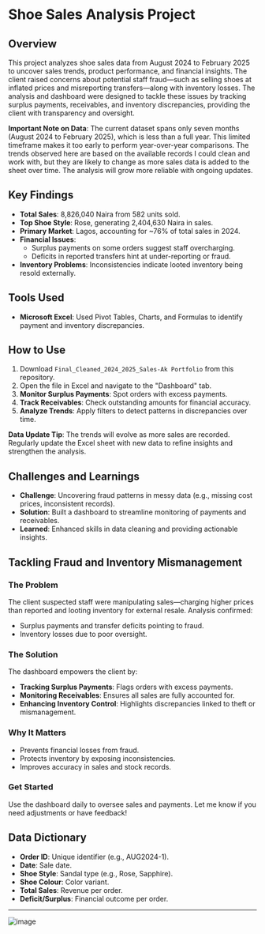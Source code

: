 # Shoe Sales Analysis Project

## Overview
This project analyzes shoe sales data from August 2024 to February 2025 to uncover sales trends, product performance, and financial insights. The client raised concerns about potential staff fraud—such as selling shoes at inflated prices and misreporting transfers—along with inventory losses. The analysis and dashboard were designed to tackle these issues by tracking surplus payments, receivables, and inventory discrepancies, providing the client with transparency and oversight.

**Important Note on Data**: The current dataset spans only seven months (August 2024 to February 2025), which is less than a full year. This limited timeframe makes it too early to perform year-over-year comparisons. The trends observed here are based on the available records I could clean and work with, but they are likely to change as more sales data is added to the sheet over time. The analysis will grow more reliable with ongoing updates.

## Key Findings
- **Total Sales**: 8,826,040 Naira from 582 units sold.
- **Top Shoe Style**: Rose, generating 2,404,630 Naira in sales.
- **Primary Market**: Lagos, accounting for ~76% of total sales in 2024.
- **Financial Issues**: 
  - Surplus payments on some orders suggest staff overcharging.
  - Deficits in reported transfers hint at under-reporting or fraud.
- **Inventory Problems**: Inconsistencies indicate looted inventory being resold externally.

## Tools Used
- **Microsoft Excel**: Used Pivot Tables, Charts, and Formulas to identify payment and inventory discrepancies.

## How to Use
1. Download `Final_Cleaned_2024_2025_Sales-Ak Portfolio` from this repository.
2. Open the file in Excel and navigate to the "Dashboard" tab.
3. **Monitor Surplus Payments**: Spot orders with excess payments.
4. **Track Receivables**: Check outstanding amounts for financial accuracy.
5. **Analyze Trends**: Apply filters to detect patterns in discrepancies over time.

**Data Update Tip**: The trends will evolve as more sales are recorded. Regularly update the Excel sheet with new data to refine insights and strengthen the analysis.

## Challenges and Learnings
- **Challenge**: Uncovering fraud patterns in messy data (e.g., missing cost prices, inconsistent records).
- **Solution**: Built a dashboard to streamline monitoring of payments and receivables.
- **Learned**: Enhanced skills in data cleaning and providing actionable insights.

## Tackling Fraud and Inventory Mismanagement
### The Problem
The client suspected staff were manipulating sales—charging higher prices than reported and looting inventory for external resale. Analysis confirmed:
- Surplus payments and transfer deficits pointing to fraud.
- Inventory losses due to poor oversight.

### The Solution
The dashboard empowers the client by:
- **Tracking Surplus Payments**: Flags orders with excess payments.
- **Monitoring Receivables**: Ensures all sales are fully accounted for.
- **Enhancing Inventory Control**: Highlights discrepancies linked to theft or mismanagement.

### Why It Matters
- Prevents financial losses from fraud.
- Protects inventory by exposing inconsistencies.
- Improves accuracy in sales and stock records.

### Get Started
Use the dashboard daily to oversee sales and payments. Let me know if you need adjustments or have feedback!

## Data Dictionary
- **Order ID**: Unique identifier (e.g., AUG2024-1).
- **Date**: Sale date.
- **Shoe Style**: Sandal type (e.g., Rose, Sapphire).
- **Shoe Colour**: Color variant.
- **Total Sales**: Revenue per order.
- **Deficit/Surplus**: Financial outcome per order.

---

![image](https://github.com/user-attachments/assets/6c6b0298-ea67-41b1-a1da-4fcbd4dc5580)


